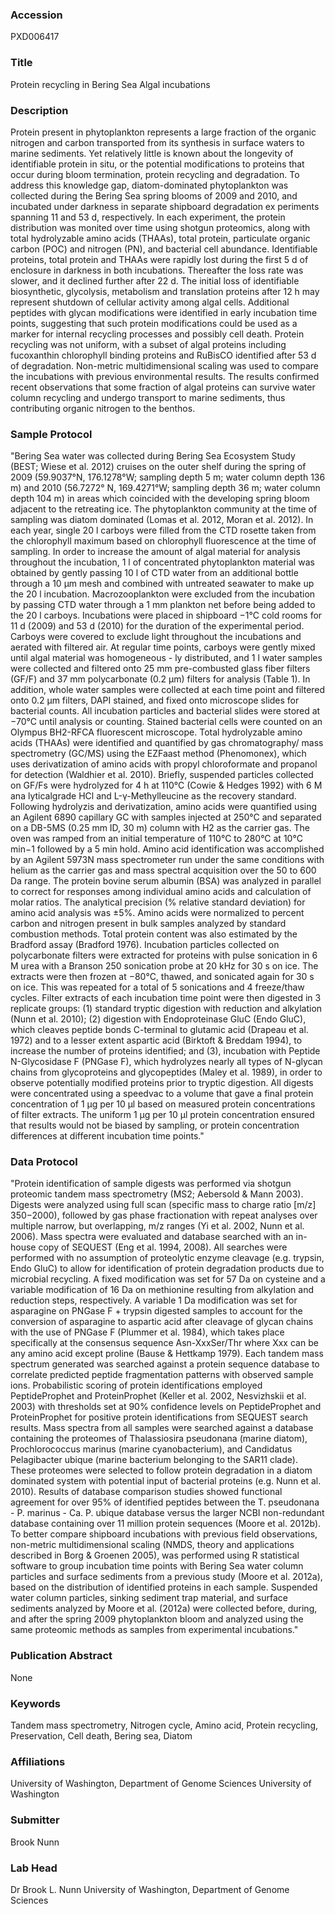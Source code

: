 ### Accession
PXD006417

### Title
Protein recycling in Bering Sea Algal incubations

### Description
Protein present in phytoplankton represents a large fraction of the organic nitrogen and carbon transported from its synthesis in surface waters to marine sediments. Yet relatively little is known about the longevity of identifiable protein in situ, or the potential modifications to proteins that occur during bloom termination, protein recycling and degradation. To address this knowledge gap, diatom-dominated phytoplankton was collected during the Bering Sea spring blooms of 2009 and 2010, and incubated under darkness in separate shipboard degradation ex periments spanning 11 and 53 d, respectively. In each experiment, the protein distribution was monited over time using shotgun proteomics, along with total hydrolyzable amino acids (THAAs), total protein, particulate organic carbon (POC) and nitrogen (PN), and bacterial cell abundance. Identifiable proteins, total protein and THAAs were rapidly lost during the first 5 d of enclosure in darkness in both incubations. Thereafter the loss rate was slower, and it declined further after 22 d. The initial loss of identifiable biosynthetic, glycolysis, metabolism and translation proteins after 12 h may represent shutdown of cellular activity among algal cells. Additional peptides with glycan modifications were identified in early incubation time points, suggesting that such protein modifications could be used as a marker for internal recycling processes and possibly cell death. Protein recycling was not uniform, with a subset of algal proteins including fucoxanthin chlorophyll binding proteins and RuBisCO identified after 53 d of degradation. Non-metric multidimensional scaling was used to compare the incubations with previous environmental results. The results confirmed recent observations that some fraction of algal proteins can survive water column recycling and undergo transport to marine sediments, thus contributing organic nitrogen to the benthos.

### Sample Protocol
"Bering Sea water was collected during Bering Sea Ecosystem Study (BEST; Wiese et al. 2012) cruises on the outer shelf during the spring of 2009 (59.9037°N, 176.1278°W; sampling depth 5 m; water column depth 136 m) and 2010 (56.7272° N, 169.4271°W; sampling depth 36 m; water column depth 104 m) in areas which coincided with the developing spring bloom adjacent to the retreating ice. The phytoplankton community at the time of sampling was diatom dominated (Lomas et al. 2012, Moran et al. 2012). In each year, single 20 l carboys were filled from the CTD rosette taken from the chlorophyll maximum based on chlorophyll fluorescence at the time of sampling. In order to increase the amount of algal material for analysis throughout the incubation, 1 l of concentrated phytoplankton material was obtained by gently passing 10 l of CTD water from an additional bottle through a 10 µm mesh and combined with untreated seawater to make up the 20 l incubation. Macrozooplankton were excluded from the incubation by passing CTD water through a 1 mm plankton net before being added to the 20 l carboys.   Incubations were placed in shipboard −1°C cold rooms for 11 d (2009) and 53 d (2010) for the duration of the experimental period. Carboys were covered to exclude light throughout the incubations and aerated with filtered air. At regular time points, carboys were gently mixed until algal material was homogeneous - ly distributed, and 1 l water samples were collected and filtered onto 25 mm pre-combusted glass fiber filters (GF/F) and 37 mm polycarbonate (0.2 µm) filters for analysis (Table 1). In addition, whole water samples were collected at each time point and filtered onto 0.2 µm filters, DAPI stained, and fixed onto microscope slides for bacterial counts. All incubation particles and bacterial slides were stored at −70°C until analysis or counting. Stained bacterial cells were counted on an Olympus BH2-RFCA fluorescent microscope.  Total hydrolyzable amino acids (THAAs) were identified and quantified by gas chromatography/ mass spectrometry (GC/MS) using the EZFaast method (Phenomonex), which uses derivatization of amino acids with propyl chloroformate and propanol for detection (Waldhier et al. 2010). Briefly, suspended particles collected on GF/Fs were hydrolyzed for 4 h at 110°C (Cowie & Hedges 1992) with 6 M ana lyticalgrade HCl and L-γ-Methylleucine as the recovery standard. Following hydrolyzis and derivatization, amino acids were quantified using an Agilent 6890 capillary GC with samples injected at 250°C and separated on a DB-5MS (0.25 mm ID, 30 m) column with H2 as the carrier gas. The oven was ramped from an initial temperature of 110°C to 280°C at 10°C min−1 followed by a 5 min hold. Amino acid identification was accomplished by an Agilent 5973N mass spectrometer run under the same conditions with helium as the carrier gas and mass spectral acquisition over the 50 to 600 Da range. The protein bovine serum albumin (BSA) was analyzed in parallel to correct for responses among individual amino acids and calculation of molar ratios. The analytical precision (% relative standard deviation) for amino acid analysis was ±5%. Amino acids were normalized to percent carbon and nitrogen present in bulk samples analyzed by standard combustion methods. Total protein content was also estimated by the Bradford assay (Bradford 1976).   Incubation particles collected on polycarbonate filters were extracted for proteins with pulse sonication in 6 M urea with a Branson 250 sonication probe at 20 kHz for 30 s on ice. The extracts were then frozen at −80°C, thawed, and sonicated again for 30 s on ice. This was repeated for a total of 5 sonications and 4 freeze/thaw cycles. Filter extracts of each incubation time point were then digested in 3 replicate groups: (1) standard tryptic digestion with reduction and alkylation (Nunn et al. 2010); (2) digestion with Endoproteinase GluC (Endo GluC), which cleaves peptide bonds C-terminal to glutamic acid (Drapeau et al. 1972) and to a lesser extent aspartic acid (Birktoft & Breddam 1994), to increase the number of proteins identified; and (3), incubation with Peptide N-Glycosidase F (PNGase F), which hydrolyzes nearly all types of N-glycan chains from glycoproteins and glycopeptides (Maley et al. 1989), in order to observe potentially modified proteins prior to tryptic digestion. All digests were concentrated using a speedvac to a volume that gave a final protein concentration of 1 µg per 10 µl based on measured protein concentrations of filter extracts. The uniform 1 µg per 10 µl protein concentration ensured that results would not be biased by sampling, or protein concentration differences at different incubation time points."

### Data Protocol
"Protein identification of sample digests was performed via shotgun proteomic tandem mass spectrometry (MS2; Aebersold & Mann 2003). Digests were analyzed using full scan (specific mass to charge ratio [m/z] 350−2000), followed by gas phase fractionation with repeat analyses over multiple narrow, but overlapping, m/z ranges (Yi et al. 2002, Nunn et al. 2006). Mass spectra were evaluated and database searched with an in-house copy of SEQUEST (Eng et al. 1994, 2008). All searches were performed with no assumption of proteolytic enzyme cleavage (e.g. trypsin, Endo GluC) to allow for identification of protein degradation products due to microbial recycling. A fixed modification was set for 57 Da on cysteine and a variable modification of 16 Da on methionine resulting from alkylation and reduction steps, respectively. A variable 1 Da modification was set for asparagine on PNGase F + trypsin digested samples to account for the conversion of asparagine to aspartic acid after cleavage of glycan chains with the use of PNGase F (Plummer et al. 1984), which takes place specifically at the consensus sequence Asn-XxxSer/Thr where Xxx can be any amino acid except proline (Bause & Hettkamp 1979).   Each tandem mass spectrum generated was searched against a protein sequence database to correlate predicted peptide fragmentation patterns with observed sample ions. Probabilistic scoring of protein identifications employed PeptideProphet and ProteinProphet (Keller et al. 2002, Nesvizhskii et al. 2003) with thresholds set at 90% confidence levels on PeptideProphet and ProteinProphet for positive protein identifications from SEQUEST search results. Mass spectra from all samples were searched against a database containing the proteomes of Thalassiosira pseudonana (marine diatom), Prochlorococcus marinus (marine cyanobacterium), and Candidatus Pelagibacter ubique (marine bacterium belonging to the SAR11 clade). These proteomes were selected to follow protein degradation in a diatom dominated system with potential input of bacterial proteins (e.g. Nunn et al. 2010). Results of database comparison studies showed functional agreement for over 95% of identified peptides between the T. pseudonana - P. marinus - Ca. P. ubique database versus the larger NCBI non-redundant database containing over 11 million protein sequences (Moore et al. 2012b). To better compare shipboard incubations with previous field observations, non-metric multidimensional scaling (NMDS, theory and applications described in Borg & Groenen 2005), was performed using R statistical software to group incubation time points with Bering Sea water column particles and surface sediments from a previous study (Moore et al. 2012a), based on the distribution of identified proteins in each sample. Suspended water column particles, sinking sediment trap material, and surface sediments analyzed by Moore et al. (2012a) were collected before, during, and after the spring 2009 phytoplankton bloom and analyzed using the same proteomic methods as samples from experimental incubations."

### Publication Abstract
None

### Keywords
Tandem mass spectrometry, Nitrogen cycle, Amino acid, Protein recycling, Preservation, Cell death, Bering sea, Diatom

### Affiliations
University of Washington, Department of Genome Sciences
University of Washington

### Submitter
Brook Nunn

### Lab Head
Dr Brook L. Nunn
University of Washington, Department of Genome Sciences


